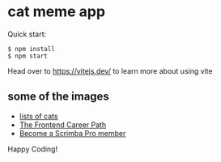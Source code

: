 # cat meme app

Quick start:

```
$ npm install
$ npm start
````

Head over to https://vitejs.dev/ to learn more about using vite
## some of the images 


- [lists of cats](https://github.com/niyotham/javascript-practice/blob/main/catmeme/images/CAT2.png)
- [The Frontend Career Path](https://scrimba.com/learn/frontend)
- [Become a Scrimba Pro member](https://scrimba.com/pricing)

Happy Coding!
